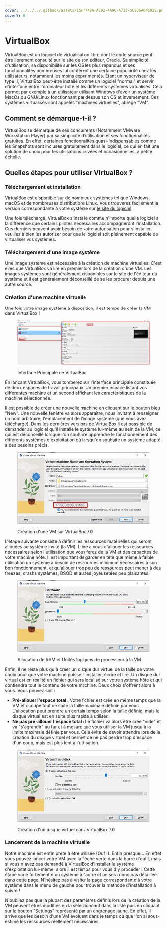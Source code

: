 ```yaml
---
cover: ../../../.gitbook/assets/15F774BA-AC92-4A9C-A713-5C8D6A64592E.png
coverY: 0
---
```


# VirtualBox

VirtualBox est un logiciel de virtualisation libre dont le code source peut-être librement consulté sur le site de son éditeur, Oracle. Sa simplicité d'utilisation, sa disponibilité sur les OS les plus répandus et ses fonctionnalités nombreuses lui confèrent une certaine popularité chez les utilisateurs, notamment les moins expérimentés. Étant un hyperviseur de type II, VirtualBox peut-être installé comme un logiciel "normal" et servir d'interface entre l'ordinateur hôte et les différents systèmes virtualisés. Cela permet par exemple à un utilisateur utilisant Windows d'avoir un système MacOs ou GNU/Linux fonctionnant par dessus son OS et inversement. Ces systèmes virtualisés sont appelés "machines virtuelles", abrégé "VM".

## Comment se démarque-t-il ?

VirtualBox se démarque de ses concurrents (Notamment VMware Workstation Player) par sa simplicité d'utilisation et ses fonctionnalités gratuites. En effet, certaines fonctionnalités quasi-indispensables comme les Snapshots sont incluses gratuitement dans le logiciel, ce qui en fait une solution de choix pour les utilisations privées et occasionnelles, à petite échelle.

## Quelles étapes pour utiliser VirtualBox ?

### Téléchargement et installation

VirtualBox est disponible sur de nombreux systèmes tel que Windows, macOS et de nombreuses distributions Linux. Vous trouverez facilement la version correspondante à votre système sur [le site du logiciel](https://www.virtualbox.org/wiki/Downloads).

Une fois téléchargé, VirtualBox s'installe comme n'importe quelle logiciel à la différence que certains pilotes nécessaires accompagneront l'installation. Ces derniers peuvent avoir besoin de votre autorisation pour s'installer, veuillez à bien les autoriser pour que le logiciel soit pleinement capable de virtualiser vos systèmes.

### Téléchargement d'une image système

Une image système est nécessaire à la création de machine virtuelles. C'est elles que VirtualBox va lire en premier lors de la création d'une VM. Les images systèmes sont généralement disponibles sur le site de l'éditeur du système et il est généralement déconseillé de se les procurer depuis une autre source.

### Création d'une machine virtuelle

Une fois votre image système à disposition, il est temps de créer la VM dans VirtualBox !&#x20;

<figure><img src="../../../.gitbook/assets/image (2).png" alt=""><figcaption><p>Interface Principale de VirtualBox</p></figcaption></figure>

En lançant VirtualBox, vous tomberez sur l'interface principale constituée de deux espaces de travail principaux. Un premier espace listant vos différentes machine et un second affichant les caractéristiques de la machine sélectionnée.

Il est possible de créer une nouvelle machine en cliquant sur le bouton bleu "New". Une nouvelle fenêtre va alors apparaître, nous invitant à renseigner un nom arbitraire, l'emplacement de l'image système (que vous avez téléchargé). Dans les dernières versions de VirtualBox il est possible de demander au logiciel qu'il installe le système lui-même au sein de la VM, ce qui est déconseillé lorsque l'on souhaite apprendre le fonctionnement des différents systèmes d'exploitation où lorsqu'on souhaite un système adapté à des besoins précis.

<figure><img src="../../../.gitbook/assets/image (3).png" alt=""><figcaption><p>Création d'une VM sur VirtualBox 7.0</p></figcaption></figure>

L'étape suivante consiste à définir les ressources matérielles qui seront allouées au système invité (la VM). Libre à vous d'allouer les ressources nécessaires selon l'utilisation que vous ferez de la VM et des capacités de votre machine hôte. Il est important de garder en tête que même à faible utilisation un système à besoin de ressources minimum nécessaires à son bon fonctionnement, et qu'allouer trop peu de ressources peut mener à des freezes, crashs systèmes, BSOD et autres joyeusetées peu plaisantes.

<figure><img src="../../../.gitbook/assets/image.png" alt=""><figcaption><p>Allocation de RAM et Unités logiques de processeur à la VM</p></figcaption></figure>

Enfin, il ne reste plus qu'à créer un disque dur virtuel de la taille de votre choix pour que votre machine puisse s'installer, écrire et lire. Un disque dur virtual est en réalité un fichier qui sera localisé sur votre système hôte et qui contiendra tout le contenu de votre machine. Deux choix s'offrent alors à vous. Vous pouvez soit :

* **Pré-allouer l'espace total :** Votre fichier est crée en même temps que la VM et occupe tout de suite la taille maximale définie par vous. L'allocation peut prendre un certain temps selon la taille définie, mais le disque virtual est en suite plus rapide à utiliser.
* **Ne pas pré-allouer l'espace total :** Le fichier va alors être crée "vide" et va "s'agrandir" au fur et à mesure que vous utiliser la VM jusqu'à la limite maximale définie par vous. Cela évite de devoir attendre lors de la création du disque virtuel et permet de ne pas perdre trop d'espace d'un coup, mais est plus lent à l'utilisation.

<figure><img src="../../../.gitbook/assets/image (1).png" alt=""><figcaption><p>Création d'un disque virtuel dans VirtualBox 7.0</p></figcaption></figure>

### Lancement de la machine virtuelle

Notre machine est enfin prête à être utilisée (Ouf !). Enfin presque... En effet vous pouvez lancer votre VM avec la flèche verte dans la barre d'outil, mais si vous n'avez pas demandé à VirtualBox d'installer le système d'exploitation lui-même, alors il est temps pour vous d'y procéder ! Cette étape varie fortement d'un système à l'autre et ne sera donc pas détaillée dans cette page. N'hésitez pas à visiter la page correspondante à votre système dans le menu de gauche pour trouver la méthode d'installation à suivre !

N'oubliez pas que la plupart des paramètres définis lors de la création de la VM peuvent êtres modifiés en la sélectionnant dans la liste puis en cliquant sur le bouton "Settings" représenté par un engrenage jaune. En effet, il arrive que les besoin d'une VM évoluent dans le temps ou que l'on ai sous-estimé les ressources réellement nécessaires.
